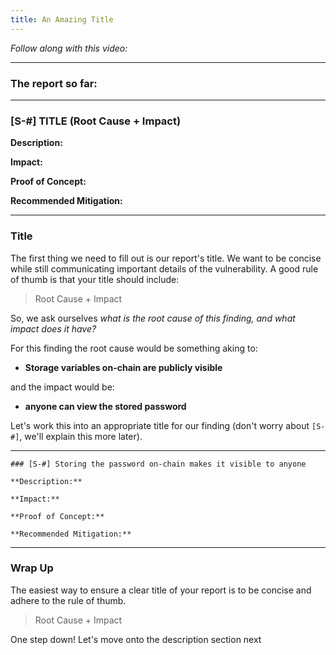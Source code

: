```yaml
---
title: An Amazing Title
---
```


_Follow along with this video:_

---

### The report so far:

---

### [S-#] TITLE (Root Cause + Impact)

**Description:**

**Impact:**

**Proof of Concept:**

**Recommended Mitigation:**

---

### Title

The first thing we need to fill out is our report's title. We want to be concise while still communicating important details of the vulnerability. A good rule of thumb is that your title should include:

> Root Cause + Impact

So, we ask ourselves _what is the root cause of this finding, and what impact does it have?_

For this finding the root cause would be something aking to:

- **Storage variables on-chain are publicly visible**

and the impact would be:

- **anyone can view the stored password**

Let's work this into an appropriate title for our finding (don't worry about `[S-#]`, we'll explain this more later).

---

```
### [S-#] Storing the password on-chain makes it visible to anyone

**Description:**

**Impact:**

**Proof of Concept:**

**Recommended Mitigation:**
```

---

### Wrap Up

The easiest way to ensure a clear title of your report is to be concise and adhere to the rule of thumb.

> Root Cause + Impact

One step down! Let's move onto the description section next
